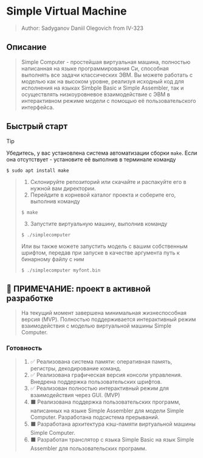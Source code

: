 # **Simple Virtual Machine**
>Author: Sadyganov Daniil Olegovich from IV-323
## Описание
> Simple Computer - простейшая виртуальная машина, полностью написанная на языке программирования Си, способная выполнять все задачи классических ЭВМ. Вы можете работать с моделью как на высоком уровне, реализуя исходный код для исполнения на языках Simbple Basic и Simple Assembler, так и осуществлять низкоуровневое взаимодействие с ЭВМ в интерактивном режиме модели с помощью её пользовательского интерфейса.
## Быстрый старт
> [!TIP]  
> Убедитесь, у вас установлена система автоматизации сборки `make`. Если она отсутствует - установите её выполнив в терминале команду
> ```
> $ sudo apt install make
> ```

> 1. Склонируйте репозиторий или скачайте и распакуйте его в нужной вам директории.
> 2. Перейдите в корневой каталог проекта и соберите его, выполнив команду 
> ```
> $ make
> ```
> 3. Запустите виртуальную машину, выполнив команду
> ```
> $ ./simplecomputer
> ```
> Или вы также можете запустить модель с вашим собственным шрифтом, передав при запуске в качестве аргумента путь к бинарному файлу с ним
> ```
> $ ./simplecomputer myfont.bin
> ```
## :link: **ПРИМЕЧАНИЕ:** проект в активной разработке
> На текущий момент завершена минимальная жизнеспособная версия (MVP). Полностью поддерживается интерактивный режим взаимодействия с моделью виртуальной машины Simple Computer.
### Готовность
> 1. :white_check_mark: Реализована система памяти: оперативная память, регистры, декодирование команд.
> 2. :white_check_mark: Реализована графическая версия консоли управления. Внедрена поддержка пользовательских шрифтов.
> 3. :white_check_mark: Реализован полностью интерактивный режим для взаимодействия через GUI. (MVP)
> 4. :black_large_square: Реализована поддержка пользовательских программ, написанных на языке Simple Assembler для модели Simple Computer. Разработана подсистема прерываний.
> 5. :black_large_square: Разработана архитектура кэш-памяти виртуальной машины Simple Computer.
> 6. :black_large_square: Разработан транслятор с языка Simple Basic на язык Simple Assembler для пользовательских программ.
